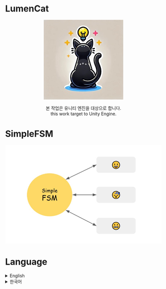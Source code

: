# LumenCat
<div align="center">

![LumenCat92.jpg](https://github.com/lumenCat92/SimpleFSM/blob/main/Image/LumenCat92.jpg)

본 작업은 유니티 엔진을 대상으로 합니다.  
this work target to Unity Engine.
</div>

# SimpleFSM
![SimpleFSM.jpg](https://github.com/lumenCat92/SimpleFSM/blob/main/Image/SimpleFSM.jpg)

# Language
<details>
<summary>English</summary>

# How Can Install This?

Download this to Assets Folder in your unity project.

# What is This?

This code provide u simple way to using FSM system.

# Where Can Use This?

If you want to do something different depending on the status and also want very base code of FSM. this will be perfect.

# Why Should Use This?

This FSM (Finite State Machine) system provides the most basic code required for an FSM. You don't need to know a lot about FSMs to use it. It has a simple structure consisting of three steps for each state: Prepare -> Start -> End.  Moreover, it is designed to be easily customizable to your liking.

# How to Use This?

1. when u look at the state module handler
```csharp
public class StateModuleHandler
{
    protected List<StateModule> Modules { set; get; } = new List<StateModule>();
    protected int lastPlayingModuleIndex = -1;
    protected ModuleHandlerLockData HandlerLockData { set; get; }
    public bool IsSameModule(int num) => num == lastPlayingModuleIndex;

    public virtual void EnterModule(int targetModuleIndex, StateModule.StateModuleData moduleData = null, int releaseStateNum = -1)
    {
        var targetModule = GetModule(targetModuleIndex);
        if (targetModule == null)
        {
            UnityEngine.Debug.LogError("target Module is empty. index : " + targetModuleIndex);
            return;
        }

        if (!CanTransitionToModule(targetModuleIndex)) return;

        if (targetModule.CanEnter(moduleData))
        {
            lastPlayingModuleIndex = targetModuleIndex;
            targetModule.Enter();

            if (releaseStateNum >= 0)
            {
                HandlerLockData = new ModuleHandlerLockData(targetModuleIndex, releaseStateNum);
            }
        }
        else
        {
            targetModule.EnterModuleToException();
        }
    }

    private bool CanTransitionToModule(int targetModuleIndex)
    {
        if (HandlerLockData != null && targetModuleIndex != HandlerLockData.ReleaseStateNum)
        {
            return false;
        }

        HandlerLockData = null;

        if (IsPlayingModuleRunning(out StateModule playingModule))
        {
            playingModule.Exit();
        }

        return true;
    }
}
```
as u can see, u have to add each mouduler to StateMouduleHandler first.
of Cource u can use StateModuler with independently, but my recommand is using with handler.

and also u can lock the state change until a particular state is approached by using ModuleHandlerLockData.
```csharp
public class StateModuleHandler
{
    protected ModuleHandlerLockData HandlerLockData { set; get; }
    public void EnterModule(int targetModuleIndex, StateModule.StateModuleData moduleData = null)
    {
        //
        //skip
        //
        if (targetModule.CanEnter(moduleData))
        {
            playingModuleIndex = targetModuleIndex;
            targetModule.Enter();

            if (releaseStateNum >= 0)
            {
                HandlerLockData = new ModuleHandlerLockData(targetModuleIndex, releaseStateNum);
            }
        }
        //
        //skip
        //
    }

    protected class ModuleHandlerLockData
    {
        public int RequestStateNum { set; get; } = -1;
        public int ReleaseStateNum { set; get; } = -1;
        public ModuleHandlerLockData(int requestStateNum, int releaseStateNum)
        {
            RequestStateNum = requestStateNum;
            ReleaseStateNum = releaseStateNum;
        }
    }
}
```

2. when u look at the StateModule
```csharp
public abstract class StateModule
{
    public bool IsModuleRunning { private set; get; } = false;
    protected StateModuleData ModuleData { set; get; }
    public bool CanEnter<T>(T t = null) where T : StateModuleData
    {
        ModuleData = t;
        if (IsReady())
        {
            return true;
        }

        ModuleData = null;
        return false;
    }
    public abstract bool IsReady();
    public abstract void EnterModuleToException();
    public void Enter() { IsModuleRunning = true; OnEnterModule(); }
    public void Exit() { IsModuleRunning = false; OnExitModule(); }
    protected abstract void OnEnterModule();
    protected abstract void OnExitModule();
    public abstract class StateModuleData { }
}
```
it exist as abstract. so u have to redefine first.
as we have already seen in Step 1, the sequence flow is as follows.
CanEnter => isReady == true ? Enter() : EnterModuleToException(); => When State Change => Exit();

StateModuleData is usually using for preparing module state before enter state.


* Example
```csharp
public class HumanAniController : AniController
{
    protected override StateModuleHandler GetStateModuleHandler()
    {
        return new HumanAniStateModuleHandler(animator, ragDollHandler);
    }
}

public class HumanAniStateModuleHandler : StateModuleHandler
{
    public RagDollHandler RagDollHandler { private set; get; }
    public Animator Animator { private set; get; }
    public HumanAniStateModuleHandler(Animator animator, RagDollHandler ragDollHandler)
    {
        Animator = animator;
        RagDollHandler = ragDollHandler;
        Modules = HumanAniState.GetStatesList(this);
    }

    public void EnterModule(HumanAniState.StateKind state, StateModule.StateModuleData prepareData = null)
    {
        base.EnterModule((int)state, prepareData);
    }

    public HumanAniState GetModule(HumanAniState.StateKind state) => GetModule((int)state) as HumanAniState;
}

public abstract class HumanAniState : StateModule
{
    //*if you need change state, you have to controll here frist*/
    public enum StateKind
    {
        Reset,
        Walk,
        //Run,
        Standing,
        LookAround,
        Sitting,
        Surprize,
        KeepingWeapon,
        HoldingWeapon,
        UsingWeapon,
        Attack,
        Reload,
        // Avoid,
        TurnAround,
        Dead,
        Non,
    }

    public static List<StateModule> GetStatesList(HumanAniStateModuleHandler moduleHandler)
    {
        if (moduleHandler != null)
        {
            var stateList = new List<StateModule>();

            StateModule state = null;
            for (StateKind stateKind = StateKind.Reset; stateKind <= StateKind.Non; stateKind++)
            {
                switch (stateKind)
                {
                    case StateKind.Non: state = new Non_HumanAniState(moduleHandler); break;
                    case StateKind.Reset: state = new Reset_HumanAniState(moduleHandler); break;
                    case StateKind.Walk: state = new Walk_HumanAniState(moduleHandler); break;
                    case StateKind.Standing: state = new Standing_HumanAniState(moduleHandler); break;
                    case StateKind.LookAround: state = new LookAround_HumanAniState(moduleHandler); break;
                    case StateKind.Sitting: state = new Sitting_HumanAniState(moduleHandler); break;
                    case StateKind.Surprize: state = new Surprize_HumanAniState(moduleHandler); break;
                    case StateKind.KeepingWeapon: state = new KeepingWeapon_HumanAniState(moduleHandler); break;
                    case StateKind.HoldingWeapon: state = new HoldingWeapon_HumanAniState(moduleHandler); break;
                    case StateKind.UsingWeapon: state = new UsingWeapon_HumanAniState(moduleHandler); break;
                    case StateKind.Attack: state = new Attack_HumanAniState(moduleHandler); break;
                    case StateKind.Reload: state = new Reload_HumanAniState(moduleHandler); break;
                    case StateKind.TurnAround: state = new TurnAround_HumanAniState(moduleHandler); break;
                    case StateKind.Dead: state = new Dead_HumanAniState(moduleHandler); break;
                }

                stateList.Add(state);
            }

            return stateList;
        }

        return null;
    }
}
```
</details>

<details>
<summary>한국어</summary>

# 어떻게 설치하죠?

직접 다운로드해서 프로젝트의 Assets에 설치합니다.

# 이게 뭐죠?

심플하게 구현된 FSM 시스템입니다.

# 어디에 쓰나요?

상태에 따라 다른 일을 하고 싶다거나, FSM의 기초적인 코드도 원한다면 쓰시면 됩니다.

# 왜 써야할까요?

이 FSM(Finite State Machine)은 FSM에 필요한 가장 기본적인 코드를 제공합니다. 

FSM을 사용하기 위해 너무 많은 것을 알 필요는 없습니다. 

각 상태별로 준비 -> 시작 -> 종료의 세 단계로 구성된 간단한 구조를 가지고 있음으로 시작하기 편리합니다. 

또한, 원하는 대로 쉽게 사용자 커스텀이 가능하도록 설계되었습니다.

# 어떻게 사용하나요?

1. StateModuleHandler를 보시게 되면
```csharp
public class StateModuleHandler
{
    protected List<StateModule> Modules { set; get; } = new List<StateModule>();
    protected int lastPlayingModuleIndex = -1;
    protected ModuleHandlerLockData HandlerLockData { set; get; }
    public bool IsSameModule(int num) => num == lastPlayingModuleIndex;

    public virtual void EnterModule(int targetModuleIndex, StateModule.StateModuleData moduleData = null, int releaseStateNum = -1)
    {
        var targetModule = GetModule(targetModuleIndex);
        if (targetModule == null)
        {
            UnityEngine.Debug.LogError("target Module is empty. index : " + targetModuleIndex);
            return;
        }

        if (!CanTransitionToModule(targetModuleIndex)) return;

        if (targetModule.CanEnter(moduleData))
        {
            lastPlayingModuleIndex = targetModuleIndex;
            targetModule.Enter();

            if (releaseStateNum >= 0)
            {
                HandlerLockData = new ModuleHandlerLockData(targetModuleIndex, releaseStateNum);
            }
        }
        else
        {
            targetModule.EnterModuleToException();
        }
    }

    private bool CanTransitionToModule(int targetModuleIndex)
    {
        if (HandlerLockData != null && targetModuleIndex != HandlerLockData.ReleaseStateNum)
        {
            return false;
        }

        HandlerLockData = null;

        if (IsPlayingModuleRunning(out StateModule playingModule))
        {
            playingModule.Exit();
        }

        return true;
    }
}
```
보시는 것처럼 StateModuleHandler에서 사용할 각 StateModule들을 먼저 정의하여 넣어야 합니다.

물론 StateModule를 개별적으로 사용할 수도 있으나, StateModuleHandler과 함께 사용을 권장드립니다.


또한 ModuleHandlerLockData를 이용하여 특정 StateModule이 들어오기까지 State변화를 막을 수 있습니다.
```csharp
public class StateModuleHandler
{
    protected ModuleHandlerLockData HandlerLockData { set; get; }
    public void EnterModule(int targetModuleIndex, StateModule.StateModuleData moduleData = null)
    {
        //
        //skip
        //
        if (targetModule.CanEnter(moduleData))
        {
            playingModuleIndex = targetModuleIndex;
            targetModule.Enter();

            if (releaseStateNum >= 0)
            {
                HandlerLockData = new ModuleHandlerLockData(targetModuleIndex, releaseStateNum);
            }
        }
        //
        //skip
        //
    }

    protected class ModuleHandlerLockData
    {
        public int RequestStateNum { set; get; } = -1;
        public int ReleaseStateNum { set; get; } = -1;
        public ModuleHandlerLockData(int requestStateNum, int releaseStateNum)
        {
            RequestStateNum = requestStateNum;
            ReleaseStateNum = releaseStateNum;
        }
    }
}
```

2. StateModule를 보면
```csharp
public abstract class StateModule
{
    public bool IsModuleRunning { private set; get; } = false;
    protected StateModuleData ModuleData { set; get; }
    public bool CanEnter<T>(T t = null) where T : StateModuleData
    {
        ModuleData = t;
        if (IsReady())
        {
            return true;
        }

        ModuleData = null;
        return false;
    }
    public abstract bool IsReady();
    public abstract void EnterModuleToException();
    public void Enter() { IsModuleRunning = true; OnEnterModule(); }
    public void Exit() { IsModuleRunning = false; OnExitModule(); }
    protected abstract void OnEnterModule();
    protected abstract void OnExitModule();
    public abstract class StateModuleData { }
}
```
abstract 상태로 되어있어 먼저 재정의가 필요합니다.

이미 Step1에서 본 것과 같이 시퀀스 플로는 아래와 같이 정의됩니다.

CanEnter => isReady == true ? Enter() : EnterModuleToException(); => When State Change => Exit();


StateModuleData는 일반적으로 StateModule에 들어가기 전의 준비하는 데이터라 보시면 됩니다.


* 실제 개인 프로젝트에 들어가 있는 사용 예시
```csharp
public class HumanAniController : AniController
{
    protected override StateModuleHandler GetStateModuleHandler()
    {
        return new HumanAniStateModuleHandler(animator, ragDollHandler);
    }
}

public class HumanAniStateModuleHandler : StateModuleHandler
{
    public RagDollHandler RagDollHandler { private set; get; }
    public Animator Animator { private set; get; }
    public HumanAniStateModuleHandler(Animator animator, RagDollHandler ragDollHandler)
    {
        Animator = animator;
        RagDollHandler = ragDollHandler;
        Modules = HumanAniState.GetStatesList(this);
    }

    public void EnterModule(HumanAniState.StateKind state, StateModule.StateModuleData moduleData = null)
    {
        base.EnterModule((int)state, moduleData);
    }

    public HumanAniState GetModule(HumanAniState.StateKind state) => GetModule((int)state) as HumanAniState;
}

public abstract class HumanAniState : StateModule
{
    //*if you need change state, you have to control here frist*/
    public enum StateKind
    {
        Reset,
        Walk,
        //Run,
        Standing,
        LookAround,
        Sitting,
        Surprize,
        KeepingWeapon,
        HoldingWeapon,
        UsingWeapon,
        Attack,
        Reload,
        // Avoid,
        TurnAround,
        Dead,
        Non,
    }

    public static List<StateModule> GetStatesList(HumanAniStateModuleHandler moduleHandler)
    {
        if (moduleHandler != null)
        {
            var stateList = new List<StateModule>();

            StateModule state = null;
            for (StateKind stateKind = StateKind.Reset; stateKind <= StateKind.Non; stateKind++)
            {
                switch (stateKind)
                {
                    case StateKind.Non: state = new Non_HumanAniState(moduleHandler); break;
                    case StateKind.Reset: state = new Reset_HumanAniState(moduleHandler); break;
                    case StateKind.Walk: state = new Walk_HumanAniState(moduleHandler); break;
                    case StateKind.Standing: state = new Standing_HumanAniState(moduleHandler); break;
                    case StateKind.LookAround: state = new LookAround_HumanAniState(moduleHandler); break;
                    case StateKind.Sitting: state = new Sitting_HumanAniState(moduleHandler); break;
                    case StateKind.Surprize: state = new Surprize_HumanAniState(moduleHandler); break;
                    case StateKind.KeepingWeapon: state = new KeepingWeapon_HumanAniState(moduleHandler); break;
                    case StateKind.HoldingWeapon: state = new HoldingWeapon_HumanAniState(moduleHandler); break;
                    case StateKind.UsingWeapon: state = new UsingWeapon_HumanAniState(moduleHandler); break;
                    case StateKind.Attack: state = new Attack_HumanAniState(moduleHandler); break;
                    case StateKind.Reload: state = new Reload_HumanAniState(moduleHandler); break;
                    case StateKind.TurnAround: state = new TurnAround_HumanAniState(moduleHandler); break;
                    case StateKind.Dead: state = new Dead_HumanAniState(moduleHandler); break;
                }

                stateList.Add(state);
            }

            return stateList;
        }

        return null;
    }
}
```
